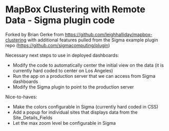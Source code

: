 # MapBox Clustering with Remote Data - Sigma plugin code

Forked by Brian Gerke from https://github.com/leighhalliday/mapbox-clustering with additional features pulled from the Sigma example plugin repo (https://github.com/sigmacomputing/plugin)


Necessary next steps to use in deployed dashboards:
* Modify the code to automatically center the initial view on the data (it is currently hard coded to center on Los Angeles)
* Run the app on a production server that we can access from Sigma dashboards
* Modify the Sigma plugin to point to the production server

Nice-to-haves:
* Make the colors configurable in Sigma (currently hard coded in CSS)
* Add a popup for individual sites that displays data from the Site_Details_Fields
* Let the max zoom level be configurable in Sigma

